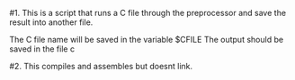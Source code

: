 #1. This is a script that runs a C file through the preprocessor and save the result into another file.

The C file name will be saved in the variable $CFILE
The output should be saved in the file c

#2. This compiles and assembles but doesnt link.
